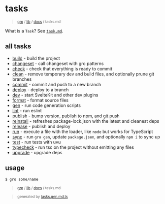 # tasks

> <sub>[gro](/../..) / [lib](..) / [docs](./) / tasks.md</sub>

What is a `Task`? See [`task.md`](./task.md).

## all tasks

- [build](../build.task.ts) - build the project
- [changeset](../changeset.task.ts) - call changeset with gro patterns
- [check](../check.task.ts) - check that everything is ready to commit
- [clean](../clean.task.ts) - remove temporary dev and build files, and optionally prune git branches
- [commit](../commit.task.ts) - commit and push to a new branch
- [deploy](../deploy.task.ts) - deploy to a branch
- [dev](../dev.task.ts) - start SvelteKit and other dev plugins
- [format](../format.task.ts) - format source files
- [gen](../gen.task.ts) - run code generation scripts
- [lint](../lint.task.ts) - run eslint
- [publish](../publish.task.ts) - bump version, publish to npm, and git push
- [reinstall](../reinstall.task.ts) - refreshes package-lock.json with the latest and cleanest deps
- [release](../release.task.ts) - publish and deploy
- [run](../run.task.ts) - execute a file with the loader, like `node` but works for TypeScript
- [sync](../sync.task.ts) - run `gro gen`, update `package.json`, and optionally `npm i` to sync up
- [test](../test.task.ts) - run tests with uvu
- [typecheck](../typecheck.task.ts) - run tsc on the project without emitting any files
- [upgrade](../upgrade.task.ts) - upgrade deps

## usage

```bash
$ gro some/name
```

> <sub>[gro](/../..) / [lib](..) / [docs](./) / tasks.md</sub>

> <sub>generated by [tasks.gen.md.ts](tasks.gen.md.ts)</sub>
